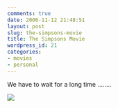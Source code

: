 ```yaml
---
comments: true
date: 2006-11-12 21:48:51
layout: post
slug: the-simpsons-movie
title: The Simpsons Movie
wordpress_id: 21
categories:
- movies
- personal
---
```



We have to wait for a long time ........



[![](/images/posts/thesimpsonsmovie.jpg)](http://www.thesimpsons.com/)
